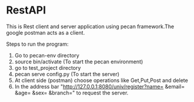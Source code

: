 # RestAPI
This is Rest client and server application using pecan framework.The google postman acts as a client.

Steps to run the program:
1)  Go to pecan-env directory
2)  source bin/activate (To start the pecan environment)
3)  go to test_project directory
4)  pecan serve config.py (To start the server)
5)  At client side (postman) choose operations like Get,Put,Post and delete
6)  In the address bar "http://127.0.0.1:8080/univ/register?name= &email= &age= &sex= &branch=" to request the server.
